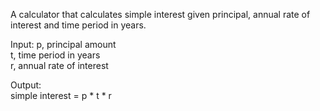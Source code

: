A calculator that calculates simple interest given principal, annual rate of interest and time period in years.

Input:
   p, principal amount  
   t, time period in years  
   r, annual rate of interest

Output:  
   simple interest = p * t * r
